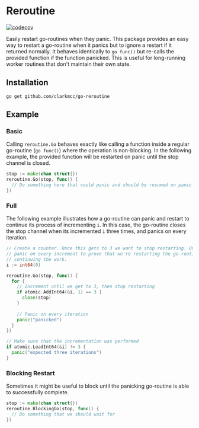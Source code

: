 # Reroutine

[![codecov](https://codecov.io/gh/clarkmcc/go-reroutine/branch/master/graph/badge.svg?token=aTphaWyObN)](https://codecov.io/gh/clarkmcc/go-reroutine)

Easily restart go-routines when they panic. This package provides an easy way to restart a go-routine when it panics but to ignore a restart if it returned normally. It behaves identically to `go func()` but re-calls the provided function if the function panicked. This is useful for long-running worker routines that don't maintain their own state.

## Installation
    go get github.com/clarkmcc/go-reroutine

## Example
### Basic
Calling `reroutine.Go` behaves exactly like calling a function inside a regular go-routine (`go func()`) where the operation is non-blocking. In the following example, the provided function will be restarted on panic until the stop channel is closed.
```go
stop := make(chan struct{})
reroutine.Go(stop, func() {
  // Do something here that could panic and should be resumed on panic
})
```

### Full
The following example illustrates how a go-routine can panic and restart to continue its process of incrementing `i`. In this case, the go-routine closes the stop channel when its incremented `i` three times, and panics on every iteration.
```go
// Create a counter. Once this gets to 3 we want to stop restarting. Until then, we want to
// panic on every increment to prove that we're restarting the go-routine through panics and
// continuing the work.
i := int64(0)

reroutine.Go(stop, func() {
  for {
    // Increment until we get to 3, then stop restarting
    if atomic.AddInt64(&i, 1) == 3 {
      close(stop)
    }
		
    // Panic on every iteration
    panic("panicked")
  }
})

// Make sure that the incrementation was performed
if atomic.LoadInt64(&i) != 3 {
  panic("expected three iterations")
}
```

### Blocking Restart
Sometimes it might be useful to block until the panicking go-routine is able to successfully complete.
```go
stop := make(chan struct{})
reroutine.BlockingGo(stop, func() {
  // Do something that we should wait for
})
```
